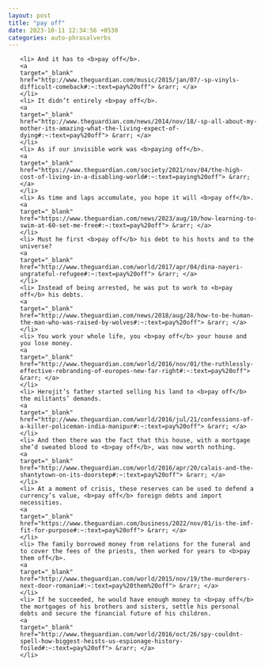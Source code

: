 ```yaml
---
layout: post
title: "pay off"
date: 2023-10-11 12:34:56 +0530
categories: auto-phrasalverbs
---
```

<ol>

    <li> And it has to <b>pay off</b>.
    <a 
    target="_blank" 
    href="http://www.theguardian.com/music/2015/jan/07/-sp-vinyls-difficult-comeback#:~:text=pay%20off"> &rarr; </a>
    </li>
    <li> It didn’t entirely <b>pay off</b>.
    <a 
    target="_blank" 
    href="http://www.theguardian.com/news/2014/nov/18/-sp-all-about-my-mother-its-amazing-what-the-living-expect-of-dying#:~:text=pay%20off"> &rarr; </a>
    </li>
    <li> As if our invisible work was <b>paying off</b>.
    <a 
    target="_blank" 
    href="https://www.theguardian.com/society/2021/nov/04/the-high-cost-of-living-in-a-disabling-world#:~:text=paying%20off"> &rarr; </a>
    </li>
    <li> As time and laps accumulate, you hope it will <b>pay off</b>.
    <a 
    target="_blank" 
    href="https://www.theguardian.com/news/2023/aug/10/how-learning-to-swim-at-60-set-me-free#:~:text=pay%20off"> &rarr; </a>
    </li>
    <li> Must he first <b>pay off</b> his debt to his hosts and to the universe?
    <a 
    target="_blank" 
    href="http://www.theguardian.com/world/2017/apr/04/dina-nayeri-ungrateful-refugee#:~:text=pay%20off"> &rarr; </a>
    </li>
    <li> Instead of being arrested, he was put to work to <b>pay off</b> his debts.
    <a 
    target="_blank" 
    href="http://www.theguardian.com/news/2018/aug/28/how-to-be-human-the-man-who-was-raised-by-wolves#:~:text=pay%20off"> &rarr; </a>
    </li>
    <li> You work your whole life, you <b>pay off</b> your house and you lose money.
    <a 
    target="_blank" 
    href="http://www.theguardian.com/world/2016/nov/01/the-ruthlessly-effective-rebranding-of-europes-new-far-right#:~:text=pay%20off"> &rarr; </a>
    </li>
    <li> Herojit’s father started selling his land to <b>pay off</b> the militants’ demands.
    <a 
    target="_blank" 
    href="http://www.theguardian.com/world/2016/jul/21/confessions-of-a-killer-policeman-india-manipur#:~:text=pay%20off"> &rarr; </a>
    </li>
    <li> And then there was the fact that this house, with a mortgage she’d sweated blood to <b>pay off</b>, was now worth nothing.
    <a 
    target="_blank" 
    href="http://www.theguardian.com/world/2016/apr/20/calais-and-the-shantytown-on-its-doorstep#:~:text=pay%20off"> &rarr; </a>
    </li>
    <li> At a moment of crisis, these reserves can be used to defend a currency’s value, <b>pay off</b> foreign debts and import necessities.
    <a 
    target="_blank" 
    href="https://www.theguardian.com/business/2022/nov/01/is-the-imf-fit-for-purpose#:~:text=pay%20off"> &rarr; </a>
    </li>
    <li> The family borrowed money from relations for the funeral and to cover the fees of the priests, then worked for years to <b>pay them off</b>.
    <a 
    target="_blank" 
    href="http://www.theguardian.com/world/2015/nov/19/the-murderers-next-door-romania#:~:text=pay%20them%20off"> &rarr; </a>
    </li>
    <li> If he succeeded, he would have enough money to <b>pay off</b> the mortgages of his brothers and sisters, settle his personal debts and secure the financial future of his children.
    <a 
    target="_blank" 
    href="http://www.theguardian.com/world/2016/oct/26/spy-couldnt-spell-how-biggest-heists-us-espionage-history-foiled#:~:text=pay%20off"> &rarr; </a>
    </li>